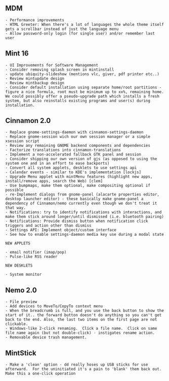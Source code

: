 MDM
---
    
    - Performance improvements
    - HTML Greeter: When there's a lot of languages the whole theme itself gets a scrollbar instead of just the language menu
    - Allow password-only login (for single user) and/or remember last user

Mint 16
-------

    - UI Improvements for Software Management
    - Consider removing splash screen in mintinstall
    - update ubiquity-slideshow (mentions vlc, giver, pdf printer etc..)
    - Review mintupdate design
    - Review mintbackup design
    - Consider default installation using separate home/root partitions - figure a nice formula, root must be minimum up to xx%, remaining home.  We could possibly offer a pseudo-upgrade path which installs a fresh system, but also reinstalls existing programs and user(s) during installation.

Cinnamon 2.0
------------

    - Replace gnome-settings-daemon with cinnamon-settings-daemon
    - Replace gnome-session wich our own session manager or a simple xsession script
    - Review any remaining GNOME backend components and dependencies
    - Factorize translations into cinnamon-translations
    - Implement a non-accelerated fallback GTK panel and session
    - Consider shipping our own version of gjs (as opposed to using the system one and in an effort to ease backports)    
    - Convert all system applets, desklets to use settings api
    - Calendar events - similar to KDE's implementation [lockjs] 
    - Upgrade Menu applet with mintMenu features (highlight new apps, install/remove apps, search the Web) [clem]
    - Use bumpmaps, make them optional, make compositing optional if possible
    - re-Implement dialogs from gnome-panel (alacarte properties editor, desktop launcher editor) - these basically make gnome-panel a dependency of Cinnamon/nemo currently even though we don't treat it that way.
    - Notifications: try to identify notifications with interactions, and make them stick around longer/until dismissed (i.e. bluetooth pairing)
    - Notifications: Provide dismiss button when notification click triggers and action other than dismiss
    - Settings API: Implement object/custom interface
    - See how to enable settings-daemon media key use during a modal state
    
    NEW APPLETS
    
    - email notifier (imap/pop)
    - Pulse-like RSS reader
    
    NEW DESKLETS
    
    - System monitor

Nemo 2.0
--------

    - File preview
    - Add devices to MoveTo/CopyTo context menu
    - When the breadcrumb is full, and you use the back button to show the start of it.. the forward button doesn't do anything so you can't get back to the end. Also, the last two items on the first page are not clickable.
    - Windows-like 2-click renaming.  Click a file name.  Click on same file name again (but not double-click) - instigates rename action.
    - Removable device trash management.

MintStick
---------

    - Make a 'clean' option - dd really hoses up USB sticks for use afterward.  For the uninitiated it's a pain to 'blank' them back out.  Make this a one-click operation


